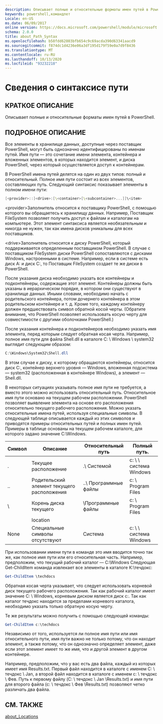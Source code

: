 ```yaml
---
description: Описывает полные и относительные форматы имен путей в PowerShell.
keywords: powershell,командлет
Locale: en-US
ms.date: 06/09/2017
online version: https://docs.microsoft.com/powershell/module/microsoft.powershell.core/about/about_path_syntax?view=powershell-7&WT.mc_id=ps-gethelp
schema: 2.0.0
title: about_Path_Syntax
ms.openlocfilehash: b58fdd62803bfb654c9c69acda390d63341aacd9
ms.sourcegitcommit: f874dc1d4236e06a3df195d179f59e0a7d9f8436
ms.translationtype: MT
ms.contentlocale: ru-RU
ms.lasthandoff: 10/13/2020
ms.locfileid: "93232218"
---
```

# <a name="about-path-syntax"></a>Сведения о синтаксисе пути

## <a name="short-description"></a>КРАТКОЕ ОПИСАНИЕ
Описывает полные и относительные форматы имен путей в PowerShell.

## <a name="long-description"></a>ПОДРОБНОЕ ОПИСАНИЕ

Все элементы в хранилище данных, доступные через поставщик PowerShell, могут быть однозначно идентифицированы по именам путей. Имя пути — это сочетание имени элемента, контейнера и вложенных элементов, в которых находится элемент, и диска PowerShell, через который осуществляется доступ к контейнерам.

В PowerShell имена путей делятся на один из двух типов: полный и относительный. Полное имя пути состоит из всех элементов, составляющих путь. Следующий синтаксис показывает элементы в полном имени пути:

```powershell
[<provider>::]<drive>:[\<container>[\<subcontainer>...]]\<item>
```

\<provider\>Заполнитель относится к поставщику PowerShell, с помощью которого вы обращаетесь к хранилищу данных. Например, Поставщик FileSystem позволяет получить доступ к файлам и каталогам на компьютере. Этот элемент синтаксиса является необязательным и никогда не нужен, так как имена дисков уникальны для всех поставщиков.

\<drive\>Заполнитель относится к диску PowerShell, который поддерживается определенным поставщиком PowerShell. В случае с поставщиком FileSystem диски PowerShell сопоставляются с дисками Windows, настроенными в системе. Например, если в системе есть диск A: и диск C:, то Поставщик FileSystem создает те же диски в PowerShell.

После указания диска необходимо указать все контейнеры и подконтейнеры, содержащие этот элемент. Контейнеры должны быть указаны в иерархическом порядке, в котором они существуют в хранилище данных. Иными словами, необходимо начать с родительского контейнера, потом дочернего контейнера в этом родительском контейнере и т. д. Кроме того, каждому контейнеру должен предшествовать символ обратной косой черты. (Обратите внимание, что PowerShell позволяет использовать косую черту для совместимости с другими оболочками PowerShell.)

После указания контейнера и подконтейнеров необходимо указать имя элемента, перед которым следует обратная косая черта. Например, полное имя пути для файла Shell.dll в каталоге C: \\ Windows \\ system32 выглядит следующим образом:

```powershell
C:\Windows\System32\Shell.dll
```

В этом случае к диску, к которому обращаются контейнеры, относится диск C:, контейнер верхнего уровня — Windows, вложенная подсистема — system32 (расположенная в контейнере Windows), а элемент — Shell.dll.

В некоторых ситуациях указывать полное имя пути не требуется, а вместо этого можно использовать относительный путь. Относительное имя пути основано на текущем рабочем расположении. PowerShell позволяет выявление элемента на основе его расположения относительно текущего рабочего расположения. Можно указать относительные имена путей, используя специальные символы. В следующей таблице описывается каждый из этих символов и приводятся примеры относительных путей и полных имен путей. Примеры в таблице основаны на текущем рабочем каталоге, для которого задано значение C:\Windows.

|Символ|Описание               |Относительный путь    |Полный путь.          |
|------|--------------------------|-----------------|-------------------|
|.     |Текущее расположение          |.\\ Системой        |c: \\ \\ система Windows|
|..    |Родительский элемент текущего расположения|..\\ Программные файлы|c: \\ Program Files  |
|\     |Корень диска текущего     |\\Программные файлы  |c: \\ Program Files  |
|      |location                  |                 |                   |
|None|Специальные символы отсутствуют     |Система           |c: \\ \\ система Windows|

При использовании имени пути в команде это имя вводится точно так же, как полное имя пути или его относительная часть. Например, предположим, что текущий рабочий каталог — C:\Windows Следующая Get-ChildItem команда извлекает все элементы в каталоге К:\течдокс:

```powershell
Get-ChildItem \techdocs
```

Обратная косая черта указывает, что следует использовать корневой диск текущего рабочего расположения. Так как рабочий каталог имеет значение C: \\ Windows, корневым диском является диск c:. Так как каталог течдокс находится за пределами корневого каталога, необходимо указать только обратную косую черту.

Те же результаты можно получить с помощью следующей команды:

```powershell
Get-ChildItem c:\techdocs
```

Независимо от того, используется ли полное имя пути или имя относительного пути, имя пути важно не только потому, что он находит элемент, а также потому, что он однозначно определяет элемент, даже если этот элемент имеет то же имя, что и другой элемент в другом контейнере.

Например, предположим, что у вас есть два файла, каждый из которых имеет имя Results.txt.
Первый файл находится в каталоге с именем C: \\ течдокс \\ Jan, а второй файл находится в каталоге с именем c: \\ течдокс \\ Фев. Путь к первому файлу (C: \\ течдокс \\ Jan \\Results.txt) и имя пути для второго файла (c: \\ течдокс \\ Фев \\Results.txt) позволяют четко различать два файла.

## <a name="see-also"></a>СМ. ТАКЖЕ

[about_Locations](about_Locations.md)
